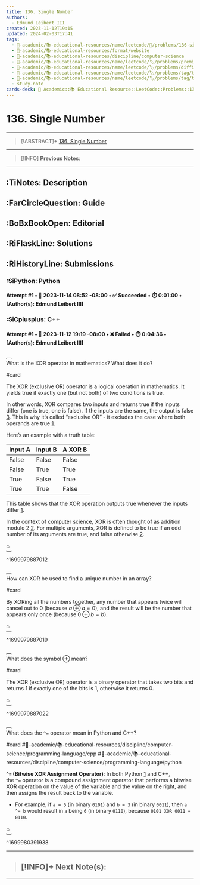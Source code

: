 ```yaml
---
title: 136. Single Number
authors:
  - Edmund Leibert III
created: 2023-11-12T19:15
updated: 2024-02-03T17:41
tags:
  - 🔴-academic/📚-educational-resources/name/leetcode/🔖/problems/136-single-number
  - 🔴-academic/📚-educational-resources/format/website
  - 🔴-academic/📚-educational-resources/discipline/computer-science
  - 🔴-academic/📚-educational-resources/name/leetcode/🏷️/problems/premium/🔓-no
  - 🔴-academic/📚-educational-resources/name/leetcode/🏷️/problems/difficulty/easy
  - 🔴-academic/📚-educational-resources/name/leetcode/🏷️/problems/tag/topic/array
  - 🔴-academic/📚-educational-resources/name/leetcode/🏷️/problems/tag/topic/bit-manipulation
  - study-note
cards-deck: 🔴 Academic::📚 Educational Resource::LeetCode::Problems::136. Single Number
---
```


# 136. Single Number

---

> [!ABSTRACT]+
> [136. Single Number](https://leetcode.com/problems/single-number/description/)

---

> [!INFO]
> **Previous Notes**:
> 

---

## :TiNotes: Description

## :FarCircleQuestion: Guide

## :BoBxBookOpen: Editorial

## :RiFlaskLine: Solutions

## :RiHistoryLine: Submissions

### :SiPython: Python

#### **Attempt #1** • 📆 2023-11-14 08:52 -08:00 • ✅ Succeeded • ⏱️ 0:01:00 • \[Author(s): Edmund Leibert III\]

### :SiCplusplus: C++

#### **Attempt #1** • 📆 2023-11-12 19:19 -08:00 • ❌ Failed • ⏱️ 0:04:36 • \[Author(s): Edmund Leibert III\]

﹇<br>
What is the XOR operator in mathematics? What does it do?

#card 

The XOR (exclusive OR) operator is a logical operation in mathematics. It yields true if exactly one (but not both) of two conditions is true.

In other words, XOR compares two inputs and returns true if the inputs differ (one is true, one is false). If the inputs are the same, the output is false [3](https://www.omnicalculator.com/math/xor). This is why it’s called “exclusive OR” - it excludes the case where both operands are true [1](https://en.wikipedia.org/wiki/Exclusive_or).

Here’s an example with a truth table:

|Input A|Input B|A XOR B|
|---|---|---|
|False|False|False|
|False|True|True|
|True|False|True|
|True|True|False|

This table shows that the XOR operation outputs true whenever the inputs differ [1](https://en.wikipedia.org/wiki/Exclusive_or).

In the context of computer science, XOR is often thought of as addition modulo 2 [2](https://mathworld.wolfram.com/XOR.html). For multiple arguments, XOR is defined to be true if an odd number of its arguments are true, and false otherwise [2](https://mathworld.wolfram.com/XOR.html).

⌂
<br>﹈<br>^1699979887012

﹇<br>
How can XOR be used to find a unique number in an array?

#card 

 By XORing all the numbers together, any number that appears twice will cancel out to $0$ (because $a \oplus a=0$), and the result will be the number that appears only once (because $0 \oplus b=b$).
 
⌂
<br>﹈<br>^1699979887019

﹇<br>
What does the symbol $\oplus$ mean? 

#card 

The XOR (exclusive OR) operator is a binary operator that takes two bits and returns 1 if exactly one of the bits is 1, otherwise it returns 0.

⌂
<br>﹈<br>^1699979887022

﹇<br>
What does the `^=` operator mean in Python and C++?

#card #🔴-academic/📚-educational-resources/discipline/computer-science/programming-language/cpp #🔴-academic/📚-educational-resources/discipline/computer-science/programming-language/python 

**`^=` (Bitwise XOR Assignment Operator)**: In both Python [1](https://www.w3schools.com/python/python_operators.asp) and C++, the `^=` operator is a compound assignment operator that performs a bitwise XOR operation on the value of the variable and the value on the right, and then assigns the result back to the variable. 
- For example, if `a = 5` (in binary `0101`) and `b = 3` (in binary `0011`), then `a ^= b` would result in `a` being `6` (in binary `0110`), because `0101 XOR 0011 = 0110`.

⌂
<br>﹈<br>^1699980391938



---

> [!INFO]+ 
> **Next Note(s)**:
> - 

---
